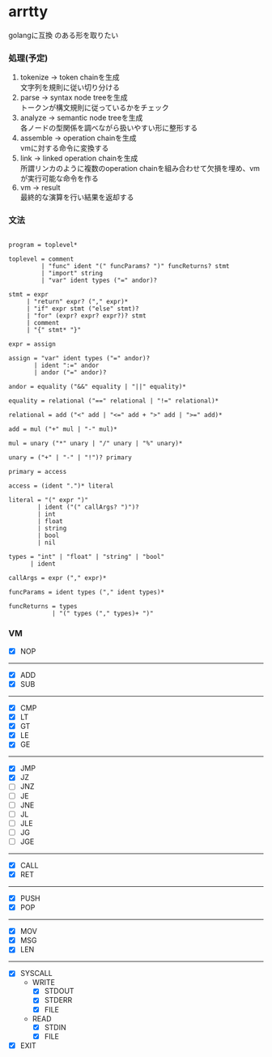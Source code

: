 # arrtty
golangに互換 のある形を取りたい

### 処理(予定)
1. tokenize -> token chainを生成  
文字列を規則に従い切り分ける
2. parse -> syntax node treeを生成  
トークンが構文規則に従っているかをチェック
3. analyze -> semantic node treeを生成  
各ノードの型関係を調べながら扱いやすい形に整形する
4. assemble -> operation chainを生成  
vmに対する命令に変換する
5. link -> linked operation chainを生成  
所謂リンカのように複数のoperation chainを組み合わせて欠損を埋め、vmが実行可能な命令を作る
6. vm -> result  
最終的な演算を行い結果を返却する

### 文法
```text

program = toplevel*

toplevel = comment
         | "func" ident "(" funcParams? ")" funcReturns? stmt
         | "import" string
         | "var" ident types ("=" andor)?

stmt = expr
     | "return" expr? ("," expr)*
     | "if" expr stmt ("else" stmt)?
     | "for" (expr? expr? expr?)? stmt
     | comment
     | "{" stmt* "}"

expr = assign

assign = "var" ident types ("=" andor)?
       | ident ":=" andor
       | andor ("=" andor)?

andor = equality ("&&" equality | "||" equality)*

equality = relational ("==" relational | "!=" relational)*

relational = add ("<" add | "<=" add + ">" add | ">=" add)*

add = mul ("+" mul | "-" mul)*

mul = unary ("*" unary | "/" unary | "%" unary)*

unary = ("+" | "-" | "!")? primary

primary = access

access = (ident ".")* literal 

literal = "(" expr ")"
        | ident ("(" callArgs? ")")?
        | int
        | float
        | string
        | bool
        | nil

types = "int" | "float" | "string" | "bool"
      | ident

callArgs = expr ("," expr)*

funcParams = ident types ("," ident types)*

funcReturns = types
            | "(" types ("," types)+ ")"

```

### VM

- [x] NOP
---
- [x] ADD
- [x] SUB
---
- [x] CMP
- [x] LT
- [x] GT
- [x] LE
- [x] GE
---
- [x] JMP
- [x] JZ
- [ ] JNZ
- [ ] JE
- [ ] JNE
- [ ] JL
- [ ] JLE
- [ ] JG
- [ ] JGE
---
- [x] CALL
- [x] RET
---
- [x] PUSH
- [x] POP
---
- [x] MOV
- [x] MSG
- [x] LEN
---
- [x] SYSCALL
  - WRITE
    - [x] STDOUT
    - [x] STDERR
    - [x] FILE
  - READ
    - [x] STDIN
    - [x] FILE
- [x] EXIT
